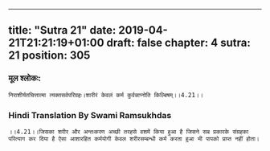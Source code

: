 
---
title: "Sutra 21"
date: 2019-04-21T21:21:19+01:00
draft: false
chapter: 4
sutra: 21
position: 305
---
### मूल श्लोकः:
```
निराशीर्यतचित्तात्मा त्यक्तसर्वपरिग्रहः।शारीरं केवलं कर्म कुर्वन्नाप्नोति किल्बिषम्।।4.21।।

```

### Hindi Translation By Swami Ramsukhdas
```
।।4.21।।जिसका शरीर और अन्तःकरण अच्छी तरहसे वशमें किया हुआ है जिसने सब प्रकारके संग्रहका परित्याग कर दिया है ऐसा आशारहित कर्मयोगी केवल शरीरसम्बन्धी कर्म करता हुआ भी पापको प्राप्त नहीं होता। 

```

